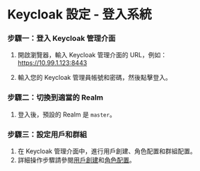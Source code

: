 # Keycloak 設定 - 登入系統

### 步驟一：登入 Keycloak 管理介面

1. 開啟瀏覽器，輸入 Keycloak 管理介面的 URL，例如：https://10.99.1.123:8443

2. 輸入您的 Keycloak 管理員帳號和密碼，然後點擊登入。

### 步驟二：切換到適當的 Realm

1. 登入後，預設的 Realm 是 `master`。

### 步驟三：設定用戶和群組

1. 在 Keycloak 管理介面中，進行用戶創建、角色配置和群組配置。
2. 詳細操作步驟請參閱[用戶創建](../Keycloak設定/用戶創建.md)和[角色配置](../Keycloak設定/角色配置.md)。